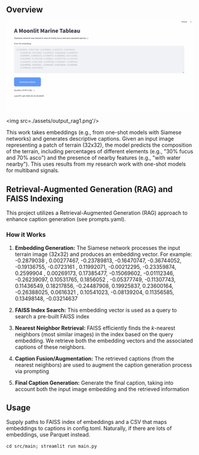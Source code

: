 ## Overview

<img src='./assets/animation_for_rag2.gif'/>

<img src=./assets/output_rag1.png'/>

This work takes embeddings (e.g., from one-shot models with Siamese networks) and generates descriptive captions.  Given an input image representing a patch of terrain (32x32), the model predicts the composition of the terrain, including percentages of different elements (e.g., "30% fucus and 70% asco") and the presence of nearby features (e.g., "with water nearby"). This uses results from my research work with one-shot models for multiband signals.

## Retrieval-Augmented Generation (RAG) and FAISS Indexing

This project utilizes a Retrieval-Augmented Generation (RAG) approach to enhance caption generation (see prompts.yaml).

### How it Works

1.  **Embedding Generation:**  The Siamese network processes the input terrain image (32x32) and produces an embedding vector. For example: -0.2879038 ,  0.00277467, -0.23789813, -0.16470747, -0.36744052,
        -0.19136755, -0.0723161 ,  0.11992071, -0.00212295, -0.23359874,
         0.2599904 ,  0.00269173,  0.17385477, -0.15069602, -0.01112346,
        -0.26239097,  0.10531765,  0.1856052 , -0.05377749, -0.11307743,
         0.11436549,  0.18217856, -0.24487908,  0.19925837,  0.23600164,
        -0.26388025,  0.0616321 ,  0.10541023, -0.08139204,  0.11356585,
         0.13498148, -0.03214637
   
2.  **FAISS Index Search:** This embedding vector is used as a query to search a pre-built FAISS index

3.  **Nearest Neighbor Retrieval:** FAISS efficiently finds the *k*-nearest neighbors (most similar images) in the index based on the query embedding.  We retrieve both the embedding vectors and the associated captions of these neighbors.

4.  **Caption Fusion/Augmentation:** The retrieved captions (from the nearest neighbors) are used to augment the caption generation process via prompting
  
5.  **Final Caption Generation:** Generate the final caption, taking into account both the input image embedding and the retrieved information

## Usage

Supply paths to FAISS index of embeddings and a CSV that maps embeddings to captions in config.toml. Naturally, if there are lots of embeddings, use Parquet instead.

```
cd src/main; streamlit run main.py
```


